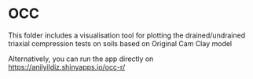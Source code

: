 # OCC
This folder includes a visualisation tool for plotting the drained/undrained triaxial compression tests 
on soils based on Original Cam Clay model

Alternatively, you can run the app directly on https://anilyildiz.shinyapps.io/occ-r/
